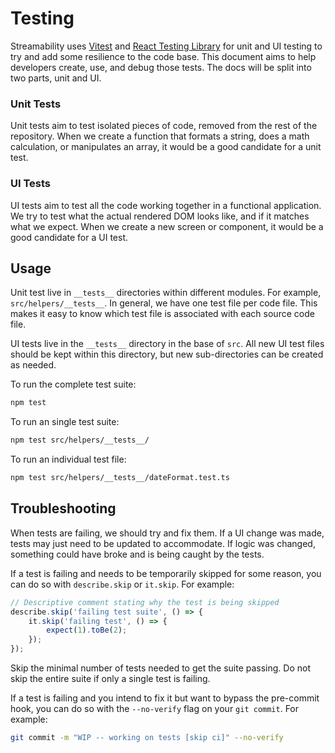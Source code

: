 # Testing

Streamability uses [Vitest](https://vitest.dev/) and [React Testing Library](https://testing-library.com/) for unit and UI testing to try and add some resilience to the code base. This document aims to help developers create, use, and debug those tests. The docs will be split into two parts, unit and UI.

### Unit Tests

Unit tests aim to test isolated pieces of code, removed from the rest of the repository. When we create a function that formats a string, does a math calculation, or manipulates an array, it would be a good candidate for a unit test.

### UI Tests

UI tests aim to test all the code working together in a functional application. We try to test what the actual rendered DOM looks like, and if it matches what we expect. When we create a new screen or component, it would be a good candidate for a UI test.

## Usage

Unit test live in `__tests__` directories within different modules. For example, `src/helpers/__tests__`. In general, we have one test file per code file. This makes it easy to know which test file is associated with each source code file. 

UI tests live in the `__tests__` directory in the base of `src`. All new UI test files should be kept within this directory, but new sub-directories can be created as needed.

To run the complete test suite:
```sh
npm test
```

To run an single test suite:
```sh
npm test src/helpers/__tests__/
```

To run an individual test file:
```sh
npm test src/helpers/__tests__/dateFormat.test.ts
```

## Troubleshooting

When tests are failing, we should try and fix them. If a UI change was made, tests may just need to be updated to accommodate. If logic was changed, something could have broke and is being caught by the tests. 

If a test is failing and needs to be temporarily skipped for some reason, you can do so with `describe.skip` or `it.skip`. For example:

```ts
// Descriptive comment stating why the test is being skipped
describe.skip('failing test suite', () => {
    it.skip('failing test', () => {
        expect(1).toBe(2);
    });
});
```

Skip the minimal number of tests needed to get the suite passing. Do not skip the entire suite if only a single test is failing.

If a test is failing and you intend to fix it but want to bypass the pre-commit hook, you can do so with the `--no-verify` flag on your `git commit`. For example:

```sh
git commit -m "WIP -- working on tests [skip ci]" --no-verify
```
